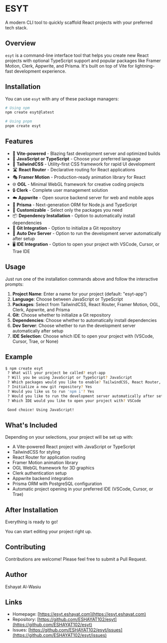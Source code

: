 # ESYT

A modern CLI tool to quickly scaffold React projects with your preferred tech stack.

## Overview

`esyt` is a command-line interface tool that helps you create new React projects with optional TypeScript support and popular packages like Framer Motion, Clerk, Appwrite, and Prisma. It's built on top of Vite for lightning-fast development experience.

## Installation

You can use `esyt` with any of these package managers:

```bash
# Using npm
npm create esyt@latest

# Using pnpm
pnpm create esyt

```

## Features

- 🚀 **Vite-powered** - Blazing fast development server and optimized builds
- 🔄 **JavaScript or TypeScript** - Choose your preferred language
- 🎨 **TailwindCSS** - Utility-first CSS framework for rapid UI development
- 🛣️ **React Router** - Declarative routing for React applications
- 🎭 **Framer Motion** - Production-ready animation library for React
- 🌐 **OGL** - Minimal WebGL framework for creative coding projects
- 🔒 **Clerk** - Complete user management solution
- ☁️ **Appwrite** - Open source backend server for web and mobile apps
- 💾 **Prisma** - Next-generation ORM for Node.js and TypeScript
- 🧩 **Customizable** - Select only the packages you need
- 📦 **Dependency Installation** - Option to automatically install dependencies
- 🔄 **Git Integration** - Option to initialize a Git repository
- 🚀 **Auto Dev Server** - Option to run the development server automatically after setup
- 🖥️ **IDE Integration** - Option to open your project with VSCode, Cursor, or Trae IDE

## Usage

Just run one of the installation commands above and follow the interactive prompts:

1. **Project Name**: Enter a name for your project (default: "esyt-app")
2. **Language**: Choose between JavaScript or TypeScript
3. **Packages**: Select from TailwindCSS, React Router, Framer Motion, OGL, Clerk, Appwrite, and Prisma
4. **Git**: Choose whether to initialize a Git repository
5. **Dependencies**: Choose whether to automatically install dependencies
6. **Dev Server**: Choose whether to run the development server automatically after setup
7. **IDE Selection**: Choose which IDE to open your project with (VSCode, Cursor, Trae, or None)

## Example

```bash
$ npm create esyt
 ? What will your project be called? esyt-app
 ? Will you be using JavaScript or TypeScript? JavaScript
 ? Which packages would you like to enable? TailwindCSS, React Router, Firebase
 ? Initialize a new git repository? Yes
 ? Would you like us to run 'npm i'? Yes
 ? Would you like to run the development server automatically after setup? Yes
 ? Which IDE would you like to open your project with? VSCode

 Good choice! Using JavaScript!
```

## What's Included

Depending on your selections, your project will be set up with:

- A Vite-powered React project with JavaScript or TypeScript
- TailwindCSS for styling
- React Router for application routing
- Framer Motion animation library
- OGL WebGL framework for 3D graphics
- Clerk authentication setup
- Appwrite backend integration
- Prisma ORM with PostgreSQL configuration
- Automatic project opening in your preferred IDE (VSCode, Cursor, or Trae)

## After Installation

Everything is ready to go!

You can start editing your project right up.

## Contributing

Contributions are welcome! Please feel free to submit a Pull Request.

## Author

Eshayat Al-Wasiu

## Links

- Homepage: [https://esyt.eshayat.com](https://esyt.eshayat.com)
- Repository: [https://github.com/ESHAYAT102/esyt](https://github.com/ESHAYAT102/esyt)
- Issues: [https://github.com/ESHAYAT102/esyt/issues](https://github.com/ESHAYAT102/esyt/issues)
